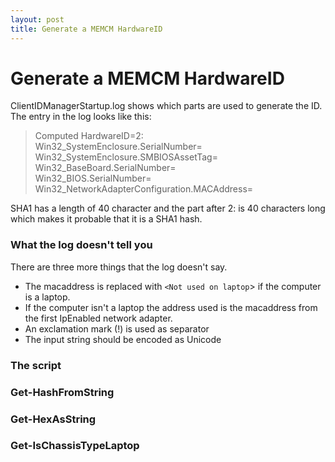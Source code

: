 ```yaml
---
layout: post
title: Generate a MEMCM HardwareID
---
```


# Generate a MEMCM HardwareID

ClientIDManagerStartup.log shows which parts are used to generate the ID. The entry in the log looks like this:

> Computed HardwareID=2:<br />
	Win32_SystemEnclosure.SerialNumber=<br />
	Win32_SystemEnclosure.SMBIOSAssetTag=<br />
	Win32_BaseBoard.SerialNumber=<br />
	Win32_BIOS.SerialNumber=<br />
	Win32_NetworkAdapterConfiguration.MACAddress=

SHA1 has a length of 40 character and the part after 2: is 40 characters long which makes it probable that it is a SHA1 hash.

### What the log doesn't tell you

There are three more things that the log doesn't say.
  - The macaddress is replaced with `<Not used on laptop`> if the computer is a laptop.
  - If the computer isn't a laptop the address used is the macaddress from the first IpEnabled network adapter.
  - An exclamation mark (!) is used as separator
  - The input string should be encoded as Unicode

### The script
<script src="http://gist-it.appspot.com/https://github.com/Robert-LTH/Powershell/blob/master/Get-MEMCMHardwareID.ps1" ></script>

### Get-HashFromString
<script src="http://gist-it.appspot.com/https://github.com/Robert-LTH/Powershell/blob/master/Get-HashFromString.ps1" ></script>

### Get-HexAsString
<script src="http://gist-it.appspot.com/https://github.com/Robert-LTH/Powershell/blob/master/Get-HexAsString.ps1" ></script>

### Get-IsChassisTypeLaptop
<script src="http://gist-it.appspot.com/https://github.com/Robert-LTH/Powershell/blob/master/Get-IsChassisTypeLaptop.ps1" ></script>
